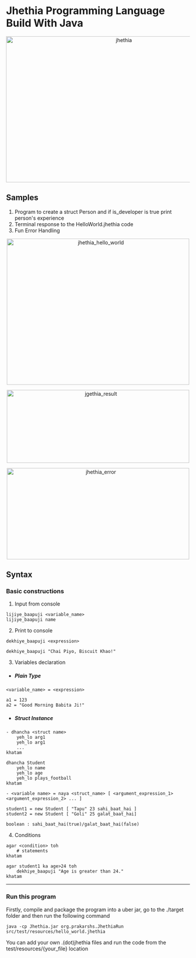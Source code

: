 # Jhethia Programming Language Build With Java
<p align="center">
  <img src="https://images.pexels.com/photos/20693518/pexels-photo-20693518.jpeg?auto=compress&cs=tinysrgb&w=1260&h=750&dpr=1" alt="jhethia" width="630" height="400">
</p>

## Samples
1. Program to create a struct Person and if is_developer is true print person's experience
2. Terminal response to the HelloWorld.jhethia code
3. Fun Error Handling
<p align="center">
  <img src="https://github.com/prakarshs/Jhethia/assets/138369731/a8e2c16d-9649-4422-b11d-9512ceb12b80" alt="jhethia_hello_world" width="500" height="400">
</p>
<p align="center">
  <img src="https://github.com/prakarshs/Jhethia/assets/138369731/4c1d1ba1-5a3b-42a6-b2e3-c46d1bfd616e" alt="jgethia_result" width="500" height="200">
</p>
<p align="center">
  <img src="https://github.com/prakarshs/Jhethia/assets/138369731/1208d1e7-46be-4c9f-85b1-06aa07cdc656" alt="jhethia_error" width="500" height="250">
</p>


## Syntax
### Basic constructions

1. Input from console

```
lijiye_baapuji <variable_name>
lijiye_baapuji name
```

2. Print to console
```
dekhiye_baapuji <expression>

dekhiye_baapuji "Chai Piyo, Biscuit Khao!"
```
3. Variables declaration
- ##### Plain Type
```
<variable_name> = <expression>

a1 = 123
a2 = "Good Morning Babita Ji!"
```
- ##### Struct Instance
```
- dhancha <struct name>
    yeh_lo arg1
    yeh_lo arg1
    ...
khatam

dhancha Student
    yeh_lo name
    yeh_lo age
    yeh_lo plays_football
khatam

- <variable name> = naya <struct_name> [ <argument_expression_1> <argument_expression_2> ... ]

student1 = new Student [ "Tapu" 23 sahi_baat_hai ]
student2 = new Student [ "Goli" 25 galat_baat_hai]

boolean : sahi_baat_hai(true)/galat_baat_hai(false)

```

4. Conditions
```
agar <condition> toh
    # statements
khatam

agar student1 ka age>24 toh
    dekhiye_baapuji "Age is greater than 24."
khatam 
```
---
### Run this program
Firstly, compile and package the program into a uber jar, go to the ./target folder and then run the following command
```
java -cp Jhethia.jar org.prakarshs.JhethiaRun src/test/resources/hello_world.jhethia
```
You can add your own .(dot)jhethia files and run the code from the test/resources/{your_file} location
